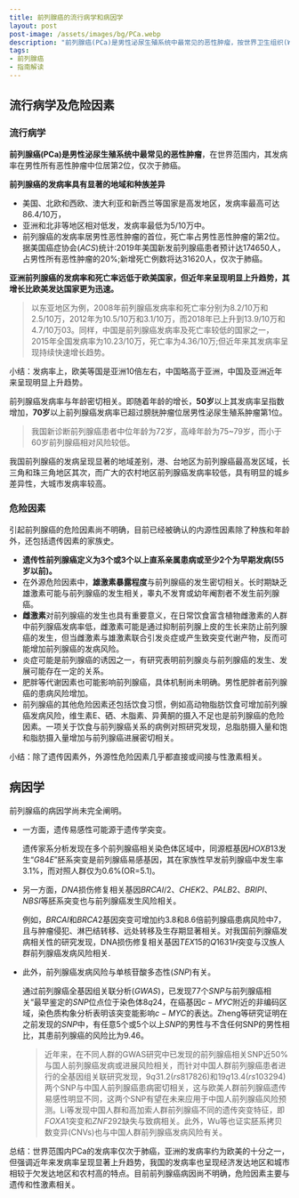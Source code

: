 ```yaml
---
title: 前列腺癌的流行病学和病因学
layout: post
post-image: /assets/images/bg/PCa.webp
description: "前列腺癌(PCa)是男性泌尿生殖系统中最常见的恶性肿瘤，按世界卫生组织(WHO)2018年GLOBOCAN统计，在世界范围内，其发病率在男性所有恶性肿瘤中位居第2位，仅次于肺癌。"
tags: 
- 前列腺癌
- 指南解读
---
```


## 流行病学及危险因素

### 流行病学

**前列腺癌(PCa)是男性泌尿生殖系统中最常见的恶性肿瘤**，在世界范围内，其发病率在男性所有恶性肿瘤中位居第2位，仅次于肺癌。

**前列腺癌的发病率具有显著的地域和种族差异**

- 美国、北欧和西欧、澳大利亚和新西兰等国家是高发地区，发病率最高可达86.4/10万，
- 亚洲和北非等地区相对低发，发病率最低为5/10万中。
- 前列腺癌的发病率居男性恶性肿瘤的首位，死亡率占男性恶性肿瘤的第2位。据美国癌症协会($ACS$)统计:2019年美国新发前列腺癌患者预计达174650人，占男性所有恶性肿瘤的20%;新增死亡例数将达31620人，仅次于肺癌。

**亚洲前列腺癌的发病率和死亡率远低于欧美国家，但近年来呈现明显上升趋势，其增长比欧美发达国家更为迅速。**

> 以东亚地区为例，2008年前列腺癌发病率和死亡率分别为8.2/10万和2.5/10万，2012年为10.5/10万和3.1/10万，而2018年已上升到13.9/10万和4.7/10万03。同样，中国是前列腺癌发病率及死亡率较低的国家之一，2015年全国发病率为10.23/10万，死亡率为4.36/10万;但近年来其发病率呈现持续快速增长趋势。

小结：发病率上，欧美等国是亚洲10倍左右，中国略高于亚洲，中国及亚洲近年来呈现明显上升趋势。

前列腺癌发病率与年龄密切相关。即随着年龄的增长，**50岁**以上其发病率呈指数增加，**70岁**以上前列腺癌发病率已超过膀胱肿瘤位居男性泌尿生殖系肿瘤第1位。

> 我国新诊断前列腺癌患者中位年龄为72岁，高峰年龄为75~79岁，而小于60岁前列腺癌相对风险较低。

我国前列腺癌的发病呈现显著的地域差别，港、台地区为前列腺癌最高发区域，长三角和珠三角地区其次，而广大的农村地区前列腺癌发病率较低，具有明显的城乡差异性，大城市发病率较高。

### 危险因素

引起前列腺癌的危险因素尚不明确，目前已经被确认的内源性因素除了种族和年龄外，还包括遗传因素的家族史。

- **遗传性前列腺癌定义为3个或3个以上直系亲属患病或至少2个为早期发病(55岁以前)。**
- 在外源危险因素中，**雄激素暴露程度**与前列腺癌的发生密切相关。长时期缺乏雄激素可能与前列腺癌的发生相关，睾丸不发育或幼年阉割者不发生前列腺癌。
- **雌激素**对前列腺癌的发生也具有重要意义，在日常饮食富含植物雌激素的人群中前列腺癌发病率低，雌激素可能是通过抑制前列腺上皮的生长来防止前列腺癌的发生，但当雌激素与雄激素联合引发炎症或产生致突变代谢产物，反而可能增加前列腺癌的发病风险。
- 炎症可能是前列腺癌的诱因之一，有研究表明前列腺炎与前列腺癌的发生、发展可能存在一定的关系。
- 肥胖等代谢因素也可能影响前列腺癌，具体机制尚未明确。男性肥胖者前列腺癌的患病风险增加。
- 前列腺癌的其他危险因素还包括饮食习惯，例如高动物脂肪饮食可增加前列腺癌发病风险，维生素E、硒、木脂素、异黄酮的摄入不足也是前列腺癌的危险因素。一项关于饮食与前列腺癌关系的病例对照研究发现，总脂肪摄入量和饱和脂肪摄入量增加与前列腺癌进展密切相关。

小结：除了遗传因素外，外源性危险因素几乎都直接或间接与性激素相关。

## 病因学

前列腺癌的病因学尚未完全阐明。

- 一方面，遗传易感性可能源于遗传学突变。

  遗传家系分析发现在多个前列腺癌相关染色体区域中，同源框基因$HOXB13$发生“$G84E$”胚系突变是前列腺癌易感基因，其在家族性早发前列腺癌中发生率3.1%，而对照人群仅为0.6%(OR=5.1)。

- 另一方面，$DNA$损伤修复相关基因$BRCAI/2、CHEK2、PALB2、BRIPI、NBSI$等胚系突变也与前列腺癌发生风险相关。

  例如，$BRCAI$和$BRCA2$基因突变可增加约3.8和8.6倍前列腺癌患病风险中7，且与肿瘤侵犯、淋巴结转移、远处转移及生存期显著相关。对我国前列腺癌发病相关性的研究发现，DNA损伤修复相关基因$TEX15$的$Q1631H$突变与汉族人群前列腺癌发病风险相关.
  
- 此外，前列腺癌发病风险与单核苷酸多态性($SNP$)有关。

  通过前列腺癌全基因组关联分析($GWAS)$​，已发现77个$SNP$​与前列腺癌相关“最早鉴定的$SNP$​位点位于染色体$8q24$​，在癌基因$c-MYC$​附近的非编码区域，染色质构象分析表明该突变能影响$c-MYC$​的表达。Zheng等研究证明在之前发现的$SNP$​中，有任意5个或5个以上$SNP$​的男性与不含任何SNP的男性相比，其患前列腺癌的风险比为9.46。
  
  > 近年来，在不同人群的GWAS研究中已发现的前列腺癌相关SNP近50%与国人前列腺癌发病或进展风险相关，而针对中国人群前列腺癌患者进行的全基因组关联研究发现，$9q31.2(rs817826)$和$19q13.4(rs103294)$两个SNP与中国人前列腺癌患病密切相关，这与欧美人群前列腺癌遗传易感性明显不同，这两个SNP有望在未来应用于中国人前列腺癌风险预测。Li等发现中国人群和高加索人群前列腺癌不同的遗传突变特征，即$FOXA1$突变和$ZNF292$缺失与致病相关。此外，Wu等也证实胚系拷贝数变异(CNVs)也与中国人群前列腺癌发病风险有关。

总结：世界范围内PCa的发病率仅次于肺癌，亚洲的发病率约为欧美的十分之一，但强调近年来发病率呈现显著上升趋势，我国的发病率也呈现经济发达地区和城市相较于欠发达地区和农村高的特点。目前前列腺癌病因尚不明确，危险因素主要与遗传和性激素相关。
